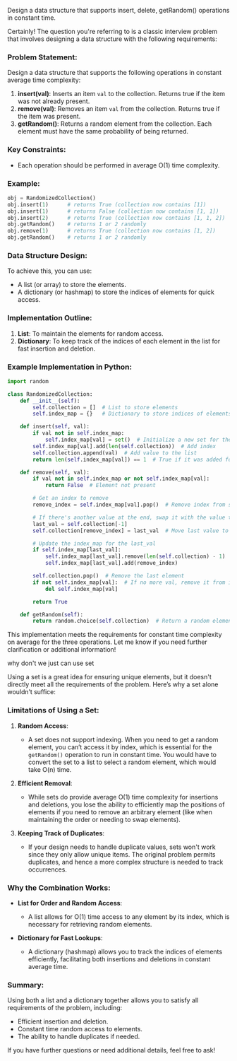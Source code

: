 
Design a data structure that supports insert, delete, getRandom() operations in constant time.



Certainly! The question you're referring to is a classic interview problem that involves designing a data structure with the following requirements:

### Problem Statement:
Design a data structure that supports the following operations in constant average time complexity:

1. **insert(val)**: Inserts an item `val` to the collection. Returns true if the item was not already present.
2. **remove(val)**: Removes an item `val` from the collection. Returns true if the item was present.
3. **getRandom()**: Returns a random element from the collection. Each element must have the same probability of being returned.

### Key Constraints:
- Each operation should be performed in average O(1) time complexity.

### Example:
```python
obj = RandomizedCollection()
obj.insert(1)      # returns True (collection now contains [1])
obj.insert(1)      # returns False (collection now contains [1, 1])
obj.insert(2)      # returns True (collection now contains [1, 1, 2])
obj.getRandom()    # returns 1 or 2 randomly
obj.remove(1)      # returns True (collection now contains [1, 2])
obj.getRandom()    # returns 1 or 2 randomly
```

### Data Structure Design:
To achieve this, you can use:
- A list (or array) to store the elements.
- A dictionary (or hashmap) to store the indices of elements for quick access.

### Implementation Outline:
1. **List**: To maintain the elements for random access.
2. **Dictionary**: To keep track of the indices of each element in the list for fast insertion and deletion.

### Example Implementation in Python:
```python
import random

class RandomizedCollection:
    def __init__(self):
        self.collection = []  # List to store elements
        self.index_map = {}   # Dictionary to store indices of elements

    def insert(self, val):
        if val not in self.index_map:
            self.index_map[val] = set()  # Initialize a new set for the val
        self.index_map[val].add(len(self.collection))  # Add index
        self.collection.append(val)  # Add value to the list
        return len(self.index_map[val]) == 1  # True if it was added for the first time

    def remove(self, val):
        if val not in self.index_map or not self.index_map[val]:
            return False  # Element not present

        # Get an index to remove
        remove_index = self.index_map[val].pop()  # Remove index from set

        # If there's another value at the end, swap it with the value to remove
        last_val = self.collection[-1]
        self.collection[remove_index] = last_val  # Move last value to the index to remove

        # Update the index_map for the last_val
        if self.index_map[last_val]:
            self.index_map[last_val].remove(len(self.collection) - 1)
            self.index_map[last_val].add(remove_index)

        self.collection.pop()  # Remove the last element
        if not self.index_map[val]:  # If no more val, remove it from index_map
            del self.index_map[val]

        return True

    def getRandom(self):
        return random.choice(self.collection)  # Return a random element from the list
```

This implementation meets the requirements for constant time complexity on average for the three operations. Let me know if you need further clarification or additional information!



why don't we just can use set


Using a set is a great idea for ensuring unique elements, but it doesn't directly meet all the requirements of the problem. Here’s why a set alone wouldn’t suffice:

### Limitations of Using a Set:

1. **Random Access**:
   - A set does not support indexing. When you need to get a random element, you can’t access it by index, which is essential for the `getRandom()` operation to run in constant time. You would have to convert the set to a list to select a random element, which would take O(n) time.

2. **Efficient Removal**:
   - While sets do provide average O(1) time complexity for insertions and deletions, you lose the ability to efficiently map the positions of elements if you need to remove an arbitrary element (like when maintaining the order or needing to swap elements).

3. **Keeping Track of Duplicates**:
   - If your design needs to handle duplicate values, sets won't work since they only allow unique items. The original problem permits duplicates, and hence a more complex structure is needed to track occurrences.

### Why the Combination Works:
- **List for Order and Random Access**:
  - A list allows for O(1) time access to any element by its index, which is necessary for retrieving random elements.

- **Dictionary for Fast Lookups**:
  - A dictionary (hashmap) allows you to track the indices of elements efficiently, facilitating both insertions and deletions in constant average time.

### Summary:
Using both a list and a dictionary together allows you to satisfy all requirements of the problem, including:
- Efficient insertion and deletion.
- Constant time random access to elements.
- The ability to handle duplicates if needed.

If you have further questions or need additional details, feel free to ask!
